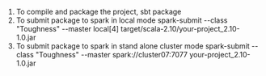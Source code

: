 1. To compile and package the project, 
	sbt package
2. To submit package to spark in local mode
	spark-submit --class "Toughness" --master local[4] target/scala-2.10/your-project_2.10-1.0.jar
3. To submit package to spark in stand alone cluster mode
	spark-submit --class "Toughness" --master spark://cluster07:7077 your-project_2.10-1.0.jar
